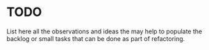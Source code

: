 # TODO

List here all the observations and ideas the may help to populate the backlog or small tasks that can be done as part of refactoring.
